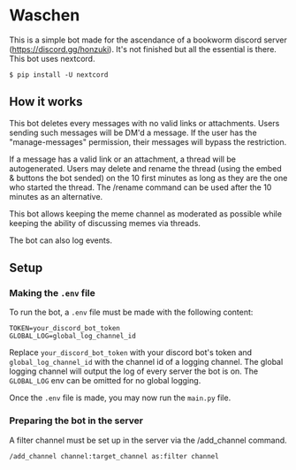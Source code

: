 # Waschen

This is a simple bot made for the ascendance of a bookworm discord server (https://discord.gg/honzuki).
It's not finished but all the essential is there.
This bot uses nextcord.

```
$ pip install -U nextcord
```

## How it works

This bot deletes every messages with no valid links or attachments. Users sending such messages will be DM'd a message.
If the user has the "manage-messages" permission, their messages will bypass the restriction.

If a message has a valid link or an attachment, a thread will be autogenerated.
Users may delete and rename the thread (using the embed & buttons the bot sended) on the 10 first minutes as long as they are the one who started the thread.
The /rename command can be used after the 10 minutes as an alternative.

This bot allows keeping the meme channel as moderated as possible while keeping the ability of discussing memes via threads.

The bot can also log events.

## Setup

### Making the `.env` file

To run the bot, a `.env` file must be made with the following content:

```
TOKEN=your_discord_bot_token
GLOBAL_LOG=global_log_channel_id
```

Replace `your_discord_bot_token` with your discord bot's token and `global_log_channel_id` with the channel id of a logging channel. The global logging channel will output the log of every server the bot is on. The `GLOBAL_LOG` env can be omitted for no global logging.

Once the `.env` file is made, you may now run the `main.py` file.

### Preparing the bot in the server

A filter channel must be set up in the server via the /add_channel command.

```
/add_channel channel:target_channel as:filter channel
```

